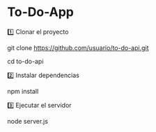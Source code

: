 # To-Do-App
1️⃣ Clonar el proyecto

git clone https://github.com/usuario/to-do-api.git

cd to-do-api

2️⃣ Instalar dependencias

npm install

3️⃣ Ejecutar el servidor

node server.js

